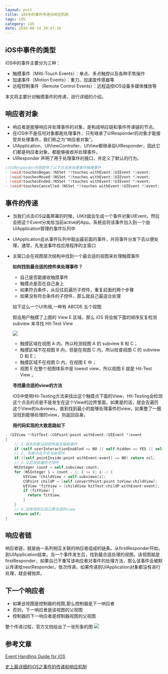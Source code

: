 ```yaml
---
layout: post
title: iOS中的事件传递与响应机制
tags: iOS
category: iOS
date: 2016-06-19 20:47:16
---
```


## iOS中事件的类型

iOS中的事件主要分为三种：

- 触摸事件（Milti-Touch Events）：单点、多点触控以及各种手势操作
- 加速事件（Motion Events）：重力、加速度传感器等
- 远程控制事件（Remote Control Events）：远程遥控iOS设备多媒体播放等


本文将主要针对触摸事件的传递，进行详细的介绍。

## 响应者对象

- 响应者是能够响应并处理事件的对象，是构成响应链和事件传递链的节点。
- 在iOS中不是任何对象都能处理事件，只有继承了UIResponder的对象才能接受并处理事件，我们称之为“响应者对象”。
- UIApplication、UIViewController、UIView都继承自UIResponder，因此它们都是响应者对象，都能够接收并处理事件。
- UIResponder 声明了用于处理事件的接口，并定义了默认的行为。

```objective-c
//UIResponder内部提供了以下方法来处理事件触摸事件
- (void)touchesBegan:(NSSet *)touches withEvent:(UIEvent *)event;
- (void)touchesMoved:(NSSet *)touches withEvent:(UIEvent *)event;
- (void)touchesEnded:(NSSet *)touches withEvent:(UIEvent *)event;
- (void)touchesCancelled:(NSSet *)touches withEvent:(UIEvent *)event;
```

## 事件的传递

- 当我们点击iOS设备屏幕的时候，UIKit就会生成一个事件对象UIEvent，然后会把这个Event分发给当前active的App。系统会将该事件加入到一个由UIApplication管理的事件队列中
- UIApplication会从事件队列中取出最前面的事件，并将事件分发下去以便处理，通常，先发送事件给应用程序的主窗口
- 主窗口会在视图层次结构中找到一个最合适的视图来处理触摸事件

  **如何找到最合适的控件来处理事件？**

   - 自己是否能接收触摸事件
   - 触摸点是否在自己身上
   - 如果符合条件，从后往前遍历子控件，重复前面的两个步骤
   - 如果没有符合条件的子控件，那么就自己最适合处理

  如下这么一个UI布局,一种有 ABCDE 五个视图

  假设用户触摸了上图的 View E 区域，那么 iOS 将会按下面的顺序反复检测 subview 来寻找 Hit-Test View
  
  ![](http://7xw5tm.com1.z0.glb.clouddn.com/ABCDE.png)

  - 触摸区域在视图 A 内，所以检测视图 A 的 subview B 和 C；
  - 触摸区域不在视图 B 内，但是在视图 C 内，所以检查视图 C 的 subview D 和 E；
  - 触摸区域不在视图 D 内，在视图 E 中；
  - 视图 E 在整个视图体系中是 lowest view，所以视图 E 就是 Hit-Test View 。

  **寻找最合适的view的方法**
  
  iOS中使用Hit-Testing方法来找出这个触摸点下面的View，Hit-Testing会检测这个点击的点是不是发生在这个View的边界里面，如果是的话，就会去遍历这个View的subviews，直到找到最小的能够处理事件的view，如果整了一圈没找到能够处理的view，则返回自身。

  **用代码实现的大致思路如下**
  
```objective-c
- (UIView *)hitTest:(CGPoint)point withEvent:(UIEvent *)event
{
    // 1.首先判断当前控件能否接收事件
    if (self.userInteractionEnabled == NO || self.hidden == YES || self.alpha <= 0.01) return nil;
    // 2. 判断点在不在当前控件
    if ([self pointInside:point withEvent:event] == NO) return nil;
    // 3.从后往前遍历子控件
    NSInteger count = self.subviews.count;
    for (NSInteger i = count - 1; i >= 0; i--) {
        UIView *childView = self.subviews[i];
        CGPoint childP = [self convertPoint:point toView:childView];
        UIView *fitView = [childView hitTest:childP withEvent:event];
        if (fitView) { 
          return fitView;
        }
    }
    // 4.没有找到比自己更合适的view
    return self;
}
```

## 响应者链

响应者链，就是由一系列相互关联的响应者组成的链条。从firstResponder开始，到UIApplication结束。当一个事件发生后，找到最合适处理的视图，该视图就是firstResponder，如果自己不重写该响应者对事件的处理方法，那么该事件会被默认传递给nextResponder。依次传递，如果传递到UIApplication对象都没有进行处理，就会被抛弃。

## 下一个响应者
- 如果该视图是控制器的视图,那么控制器是下一响应者
- 否则，下一响应者是该视图的父视图
- 控制器的下一响应者是控制器视图的父视图

整个传递过程，官方文档给出了一张形象的图
![](http://7xw5tm.com1.z0.glb.clouddn.com/iOS_responder_chain_2x.png)

## 参考文章

[Event Handling Guide for iOS](https://developer.apple.com/library/ios/documentation/EventHandling/Conceptual/EventHandlingiPhoneOS/event_delivery_responder_chain/event_delivery_responder_chain.html)

[史上最详细的iOS之事件的传递和响应机制](http://www.jianshu.com/p/2e074db792ba)

